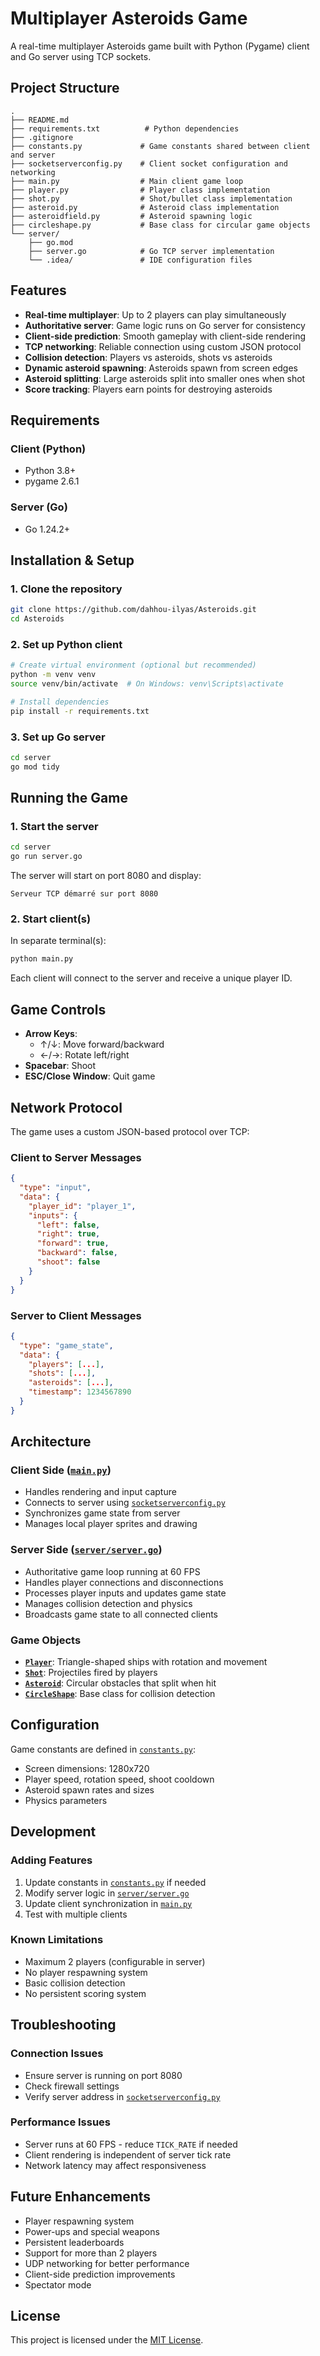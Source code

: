 # Multiplayer Asteroids Game

A real-time multiplayer Asteroids game built with Python (Pygame) client and Go server using TCP sockets.

## Project Structure

```
.
├── README.md
├── requirements.txt          # Python dependencies
├── .gitignore
├── constants.py             # Game constants shared between client and server
├── socketserverconfig.py    # Client socket configuration and networking
├── main.py                  # Main client game loop
├── player.py                # Player class implementation
├── shot.py                  # Shot/bullet class implementation
├── asteroid.py              # Asteroid class implementation
├── asteroidfield.py         # Asteroid spawning logic
├── circleshape.py           # Base class for circular game objects
└── server/
    ├── go.mod
    ├── server.go            # Go TCP server implementation
    └── .idea/               # IDE configuration files
```

## Features

- **Real-time multiplayer**: Up to 2 players can play simultaneously
- **Authoritative server**: Game logic runs on Go server for consistency
- **Client-side prediction**: Smooth gameplay with client-side rendering
- **TCP networking**: Reliable connection using custom JSON protocol
- **Collision detection**: Players vs asteroids, shots vs asteroids
- **Dynamic asteroid spawning**: Asteroids spawn from screen edges
- **Asteroid splitting**: Large asteroids split into smaller ones when shot
- **Score tracking**: Players earn points for destroying asteroids

## Requirements

### Client (Python)
- Python 3.8+
- pygame 2.6.1

### Server (Go)
- Go 1.24.2+

## Installation & Setup

### 1. Clone the repository
```bash
git clone https://github.com/dahhou-ilyas/Asteroids.git
cd Asteroids
```

### 2. Set up Python client
```bash
# Create virtual environment (optional but recommended)
python -m venv venv
source venv/bin/activate  # On Windows: venv\Scripts\activate

# Install dependencies
pip install -r requirements.txt
```

### 3. Set up Go server
```bash
cd server
go mod tidy
```

## Running the Game

### 1. Start the server
```bash
cd server
go run server.go
```
The server will start on port 8080 and display:
```
Serveur TCP démarré sur port 8080
```

### 2. Start client(s)
In separate terminal(s):
```bash
python main.py
```

Each client will connect to the server and receive a unique player ID.

## Game Controls

- **Arrow Keys**: 
  - ↑/↓: Move forward/backward
  - ←/→: Rotate left/right
- **Spacebar**: Shoot
- **ESC/Close Window**: Quit game

## Network Protocol

The game uses a custom JSON-based protocol over TCP:

### Client to Server Messages
```json
{
  "type": "input",
  "data": {
    "player_id": "player_1",
    "inputs": {
      "left": false,
      "right": true,
      "forward": true,
      "backward": false,
      "shoot": false
    }
  }
}
```

### Server to Client Messages
```json
{
  "type": "game_state",
  "data": {
    "players": [...],
    "shots": [...],
    "asteroids": [...],
    "timestamp": 1234567890
  }
}
```

## Architecture

### Client Side ([`main.py`](main.py))
- Handles rendering and input capture
- Connects to server using [`socketserverconfig.py`](socketserverconfig.py)
- Synchronizes game state from server
- Manages local player sprites and drawing

### Server Side ([`server/server.go`](server/server.go))
- Authoritative game loop running at 60 FPS
- Handles player connections and disconnections
- Processes player inputs and updates game state
- Manages collision detection and physics
- Broadcasts game state to all connected clients

### Game Objects
- **[`Player`](player.py)**: Triangle-shaped ships with rotation and movement
- **[`Shot`](shot.py)**: Projectiles fired by players
- **[`Asteroid`](asteroid.py)**: Circular obstacles that split when hit
- **[`CircleShape`](circleshape.py)**: Base class for collision detection

## Configuration

Game constants are defined in [`constants.py`](constants.py):
- Screen dimensions: 1280x720
- Player speed, rotation speed, shoot cooldown
- Asteroid spawn rates and sizes
- Physics parameters

## Development

### Adding Features
1. Update constants in [`constants.py`](constants.py) if needed
2. Modify server logic in [`server/server.go`](server/server.go)
3. Update client synchronization in [`main.py`](main.py)
4. Test with multiple clients

### Known Limitations
- Maximum 2 players (configurable in server)
- No player respawning system
- Basic collision detection
- No persistent scoring system

## Troubleshooting

### Connection Issues
- Ensure server is running on port 8080
- Check firewall settings
- Verify server address in [`socketserverconfig.py`](socketserverconfig.py)

### Performance Issues
- Server runs at 60 FPS - reduce `TICK_RATE` if needed
- Client rendering is independent of server tick rate
- Network latency may affect responsiveness

## Future Enhancements

- Player respawning system
- Power-ups and special weapons
- Persistent leaderboards
- Support for more than 2 players
- UDP networking for better performance
- Client-side prediction improvements
- Spectator mode

## License

This project is licensed under the [MIT License](LICENSE).

